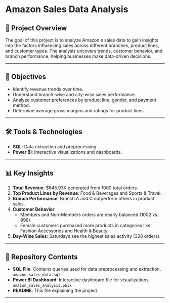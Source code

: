# Amazon Sales Data Analysis

## 📄 Project Overview
The goal of this project is to analyze Amazon's sales data to gain insights into the factors influencing sales across different branches, product lines, and customer types. The analysis uncovers trends, customer behavior, and branch performance, helping businesses make data-driven decisions.

---

## 🎯 Objectives
- Identify revenue trends over time.
- Understand branch-wise and city-wise sales performance.
- Analyze customer preferences by product line, gender, and payment method.
- Determine average gross margins and ratings for product lines.

---

## 🛠️ Tools & Technologies
- **SQL**: Data extraction and preprocessing.
- **Power BI**: Interactive visualizations and dashboards.

---

## 📊 Key Insights
1. **Total Revenue**: $645.93K generated from 1000 total orders.
2. **Top Product Lines by Revenue**: Food & Beverages and Sports & Travel.
3. **Branch Performance**: Branch A and C outperform others in product sales.
4. **Customer Behavior**:  
   - Members and Non-Members orders are nearly balanced (1002 vs. 998).  
   - Female customers purchased more products in categories like Fashion Accessories and Health & Beauty.
5. **Day-Wise Sales**: Saturdays see the highest sales activity (328 orders).

---

## 📂 Repository Contents
- **SQL File**: Contains queries used for data preprocessing and extraction.  
  `amazon_sales_data.sql`  
- **Power BI Dashboard**: Interactive dashboard file for visualizations.  
  `amazon_sales_analysis.pbix`  
- **README**: This file explaining the project.

---

